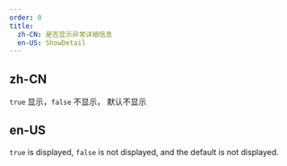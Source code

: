 ```yaml
---
order: 0
title:
  zh-CN: 是否显示异常详细信息
  en-US: ShowDetail
---
```


## zh-CN

`true` 显示，`false` 不显示， 默认不显示

## en-US

`true` is displayed, `false` is not displayed, and the default is not displayed.
